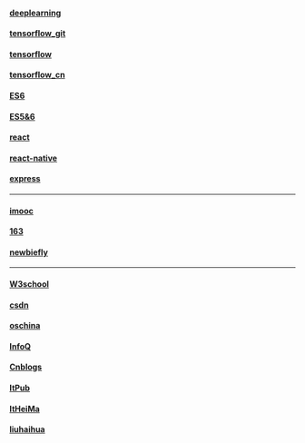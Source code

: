 #### [deeplearning](https://github.com/exacity/deeplearningbook-chinese)
#### [tensorflow_git](https://github.com/tensorflow)
#### [tensorflow](https://www.tensorflow.org/)
#### [tensorflow_cn](http://www.tensorfly.cn/)
#### [ES6](http://es6.ruanyifeng.com/#README)
#### [ES5&6](http://bbs.reactnative.cn)
#### [react](https://github.com/facebook/react)
#### [react-native](https://github.com/reactnativecn/react-native-guide)
#### [express](https://github.com/expressjs/express)
---
#### [imooc](http://www.imooc.com/)
#### [163](http://study.163.com/)
#### [newbiefly](http://www.newbiefly.com/)
---
#### [W3school](http://www.w3school.com.cn/)
#### [csdn](http://www.csdn.net/)
#### [oschina](https://www.oschina.net/)
#### [InfoQ](http://www.infoq.com/cn/)
#### [Cnblogs](https://www.cnblogs.com/)
#### [ItPub](http://blog.itpub.net/index.php)
#### [ItHeiMa](http://www.itheima.com/)
#### [liuhaihua](http://www.liuhaihua.cn/)
